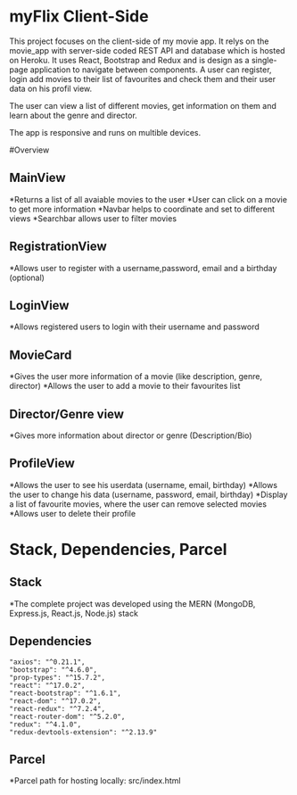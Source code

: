 # myFlix Client-Side
<p>This project focuses on the client-side of my movie app. It relys on the movie_app with server-side coded REST API and database which is hosted on Heroku. It uses React, Bootstrap and Redux and is design as a single-page application to navigate between components.
A user can register, login add movies to their list of favourites and check them and their user data on his profil view.

The user can view a list of different movies, get information on them and learn about the genre and director. 

The app is responsive and runs on multible devices.
<p>
  
#Overview
  
  ## MainView
  *Returns a list of all avaiable movies to the user
  *User can click on a movie to get more information
  *Navbar helps to coordinate and set to different views
  *Searchbar allows user to filter movies
  
  
  ## RegistrationView
  *Allows user to register with a username,password, email and a birthday (optional)
  
  ## LoginView
  *Allows registered users to login with their username and password
  
  ## MovieCard
  *Gives the user more information of a movie (like description, genre, director)
  *Allows the user to add a movie to their favourites list
  
  ## Director/Genre view
  *Gives more information about director or genre (Description/Bio)
  
  ## ProfileView
  *Allows the user to see his userdata (username, email, birthday)
  *Allows the user to change his data (username, password, email, birthday) 
  *Display a list of favourite movies, where the user can remove selected movies
  *Allows user to delete their profile
  
  
  # Stack, Dependencies, Parcel
  
  ## Stack
  *The complete project was developed using the MERN (MongoDB, Express.js, React.js, Node.js) stack
  
  ## Dependencies
    "axios": "^0.21.1",
    "bootstrap": "^4.6.0",
    "prop-types": "^15.7.2",
    "react": "^17.0.2",
    "react-bootstrap": "^1.6.1",
    "react-dom": "^17.0.2",
    "react-redux": "^7.2.4",
    "react-router-dom": "^5.2.0",
    "redux": "^4.1.0",
    "redux-devtools-extension": "^2.13.9"
  
  ## Parcel
  *Parcel path for hosting locally: src/index.html

